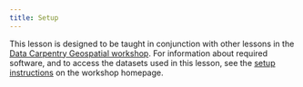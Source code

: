 ```yaml
---
title: Setup
---
```


This lesson is designed to be taught in conjunction with other lessons
in the [Data Carpentry Geospatial workshop](http://www.datacarpentry.org/geospatial-workshop/).
For information about required software, and to access the datasets used
in this lesson, see the
[setup instructions](https://datacarpentry.org/geospatial-workshop/setup.html)
on the workshop homepage.


